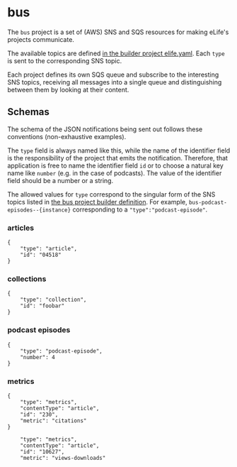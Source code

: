 # bus

The `bus` project is a set of (AWS) SNS and SQS resources for making eLife's projects communicate.

The available topics are defined [in the builder project elife.yaml](https://github.com/elifesciences/builder/blob/master/projects/elife.yaml). Each `type` is sent to the corresponding SNS topic.

Each project defines its own SQS queue and subscribe to the interesting SNS topics, receiving all messages into a single queue and distinguishing between them by looking at their content.

## Schemas

The schema of the JSON notifications being sent out follows these conventions (non-exhaustive examples).

The `type` field is always named like this, while the name of the identifier field is the responsibility of the project that emits the notification. Therefore, that application is free to name the identifier field `id` or to choose a natural key name like `number` (e.g. in the case of podcasts). The value of the identifier field should be a number or a string.

The allowed values for `type` correspond to the singular form of the SNS topics listed in [the bus project builder definition](https://github.com/elifesciences/builder/blob/master/projects/elife.yaml#L463). For example, `bus-podcast-episodes--{instance}` corresponding to a `"type":"podcast-episode"`.

### articles

```
{
    "type": "article",
    "id": "04518"
}
```

### collections

```
{
    "type": "collection",
    "id": "foobar"
}
```

### podcast episodes

```
{
    "type": "podcast-episode",
    "number": 4
}
```

### metrics

```
{
    "type": "metrics",
    "contentType": "article",
    "id": "230",
    "metric": "citations"
}
```
```
    "type": "metrics",
    "contentType": "article",
    "id": "10627",
    "metric": "views-downloads"
```

